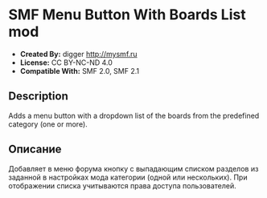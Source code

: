 # SMF Menu Button With Boards List mod
* **Created By:** digger http://mysmf.ru
* **License:** CC BY-NC-ND 4.0
* **Compatible With:** SMF 2.0, SMF 2.1

## Description
Adds a menu button with a dropdown list of the boards from the predefined category (one or more).

## Описание
Добавляет в меню форума кнопку с выпадающим списком разделов из заданной в настройках мода категории (одной или нескольких). При отображении списка учитываются права доступа пользователей.
